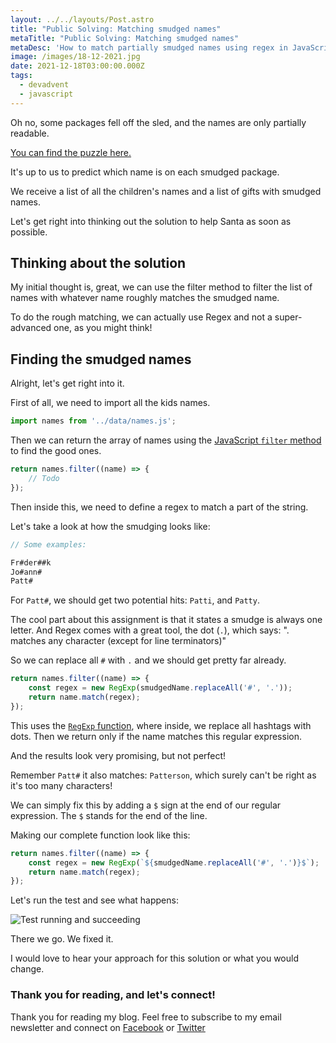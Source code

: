 ```yaml
---
layout: ../../layouts/Post.astro
title: "Public Solving: Matching smudged names"
metaTitle: "Public Solving: Matching smudged names"
metaDesc: 'How to match partially smudged names using regex in JavaScript'
image: /images/18-12-2021.jpg
date: 2021-12-18T03:00:00.000Z
tags:
  - devadvent
  - javascript
---
```

Oh no, some packages fell off the sled, and the names are only partially readable.

[You can find the puzzle here.](https://github.com/devadvent/puzzle-7)

It's up to us to predict which name is on each smudged package.

We receive a list of all the children's names and a list of gifts with smudged names.

Let's get right into thinking out the solution to help Santa as soon as possible.

## Thinking about the solution

My initial thought is, great, we can use the filter method to filter the list of names with whatever name roughly matches the smudged name.

To do the rough matching, we can actually use Regex and not a super-advanced one, as you might think!

## Finding the smudged names

Alright, let's get right into it.

First of all, we need to import all the kids names.

```js
import names from '../data/names.js';
```

Then we can return the array of names using the [JavaScript `filter` method](https://daily-dev-tips.com/posts/javascript-filter-method/) to find the good ones.

```js
return names.filter((name) => {
	// Todo
});
```

Then inside this, we need to define a regex to match a part of the string.

Let's take a look at how the smudging looks like:

```js
// Some examples:

Fr#der##k
Jo#ann#
Patt#
```

For `Patt#`, we should get two potential hits: `Patti`, and `Patty`.

The cool part about this assignment is that it states a smudge is always one letter. 
And Regex comes with a great tool, the dot (`.`), which says: ". matches any character (except for line terminators)"

So we can replace all `#` with `.` and we should get pretty far already.

```js
return names.filter((name) => {
	const regex = new RegExp(smudgedName.replaceAll('#', '.'));
	return name.match(regex);
});
```

This uses the [`RegExp` function](https://developer.mozilla.org/en-US/docs/Web/JavaScript/Guide/Regular_Expressions), where inside, we replace all hashtags with dots.
Then we return only if the name matches this regular expression.

And the results look very promising, but not perfect!

Remember `Patt#` it also matches: `Patterson`, which surely can't be right as it's too many characters!

We can simply fix this by adding a `$` sign at the end of our regular expression.
The `$` stands for the end of the line.

Making our complete function look like this:

```js
return names.filter((name) => {
	const regex = new RegExp(`${smudgedName.replaceAll('#', '.')}$`);
	return name.match(regex);
});
```

Let's run the test and see what happens:

![Test running and succeeding](https://cdn.hashnode.com/res/hashnode/image/upload/v1638879949599/-qiGC7tav.png)

There we go. We fixed it.

I would love to hear your approach for this solution or what you would change.

### Thank you for reading, and let's connect!

Thank you for reading my blog. Feel free to subscribe to my email newsletter and connect on [Facebook](https://www.facebook.com/DailyDevTipsBlog) or [Twitter](https://twitter.com/DailyDevTips1)
